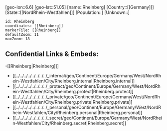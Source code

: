 ﻿---
location: [51.05,6.6]
mapzoom: [7,12] 
mapmarker: city 
type: City
tags:
- geo/City


SpocWebEntityId: 33730
isDeleted: false
confidential: public

---
[geo-lon::6.6]
[geo-lat::51.05]
[name::Rheinberg]
[Country::[[Germany]]]
[State::[[NordRhein-Westfahlen]]]
[Population::]
[Unknown::]


```leaflet
id: Rheinberg
coordinates: [[Rheinberg]]
markerFile: [[Rheinberg]]
defaultZoom: 11 
maxZoom: 18
```


## Confidential Links & Embeds: 
-[[Rheinberg|Rheinberg]]] 
- [[../../../../../../../../_internal/geo/Continent/Europe/Germany/West/NordRhein-Westfahlen/City/Rheinberg.internal|Rheinberg.internal]] 
- [[../../../../../../../../_protect/geo/Continent/Europe/Germany/West/NordRhein-Westfahlen/City/Rheinberg.protect|Rheinberg.protect]] 
- [[../../../../../../../../_private/geo/Continent/Europe/Germany/West/NordRhein-Westfahlen/City/Rheinberg.private|Rheinberg.private]] 
- [[../../../../../../../../_personal/geo/Continent/Europe/Germany/West/NordRhein-Westfahlen/City/Rheinberg.personal|Rheinberg.personal]] 
- [[../../../../../../../../_secret/geo/Continent/Europe/Germany/West/NordRhein-Westfahlen/City/Rheinberg.secret|Rheinberg.secret]] 
